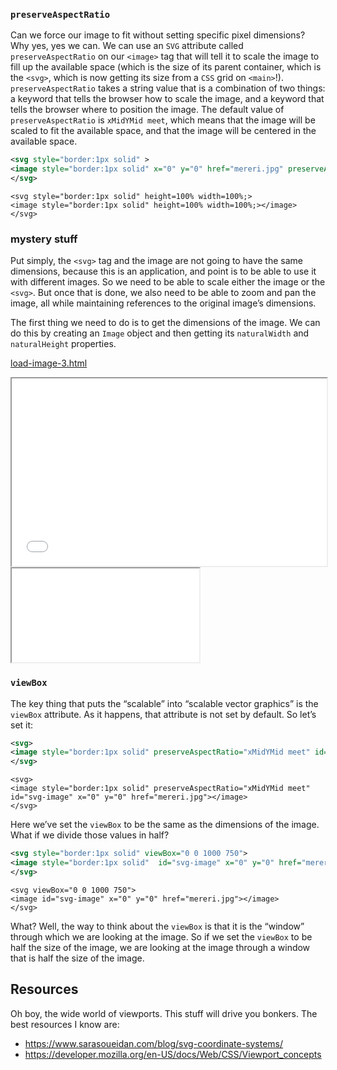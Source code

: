 

### `preserveAspectRatio`


Can we force our image to fit without setting specific pixel dimensions? Why yes, yes we can. We can use an `SVG` attribute called `preserveAspectRatio` on our `<image>` tag that will tell it to scale the image to fill up the available space (which is the size of its parent container, which is the `<svg>`, which is now getting its size from a `CSS` grid on `<main>`!). `preserveAspectRatio` takes a string value that is a combination of two things: a keyword that tells the browser how to scale the image, and a keyword that tells the browser where to position the image. The default value of `preserveAspectRatio` is `xMidYMid meet`, which means that the image will be scaled to fit the available space, and that the image will be centered in the available space. 

```xml
<svg style="border:1px solid" >
<image style="border:1px solid" x="0" y="0" href="mereri.jpg" preserveAspectRatio="xMidYMid meet"></image>
</svg>
```

```{=html}
<svg style="border:1px solid" height=100% width=100%;>
<image style="border:1px solid" height=100% width=100%;></image>
</svg>
```






### mystery stuff

Put simply, the `<svg>` tag and the image are not going to have the same dimensions, because this is an application, and point is to be able to use it with different images. So we need to be able to scale either the image or the `<svg>`. But once that is done, we also need to be able to zoom and pan the image, all while maintaining references to the original image’s dimensions.

The first thing we need to do is to get the dimensions of the image. We can do this by creating an `Image` object and then getting its `naturalWidth` and `naturalHeight` properties. 


[load-image-3.html](load-image-3.html)

<iframe src="load-image-3.html" width="100%" height="300px"></iframe>

<iframe src="mereri.jpg"></iframe>



### `viewBox`


The key thing that puts the “scalable” into “scalable vector graphics” is the `viewBox` attribute. As it happens, that attribute is not set by default. So let’s set it:

```xml
<svg>
<image style="border:1px solid" preserveAspectRatio="xMidYMid meet" id="svg-image" x="0" y="0" href="mereri.jpg"></image>
</svg>
```

```{=html}
<svg>
<image style="border:1px solid" preserveAspectRatio="xMidYMid meet" id="svg-image" x="0" y="0" href="mereri.jpg"></image>
</svg>
```


Here we’ve set the `viewBox` to be the same as the dimensions of the image. What if we divide those values in half?


```xml
<svg style="border:1px solid" viewBox="0 0 1000 750">
<image style="border:1px solid"  id="svg-image" x="0" y="0" href="mereri.jpg"></image>
</svg>
```

```{=html}
<svg viewBox="0 0 1000 750">
<image id="svg-image" x="0" y="0" href="mereri.jpg"></image>
</svg>
```

What? Well, the way to think about the `viewBox` is that it is the “window” through which we are looking at the image. So if we set the `viewBox` to be half the size of the image, we are looking at the image through a window that is half the size of the image.




## Resources

Oh boy, the wide world of viewports. This stuff will drive you bonkers. The best resources I know are:

- <https://www.sarasoueidan.com/blog/svg-coordinate-systems/>
- <https://developer.mozilla.org/en-US/docs/Web/CSS/Viewport_concepts>
